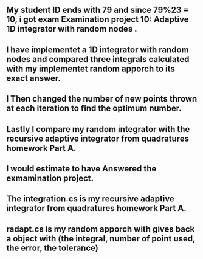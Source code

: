 My student ID ends with 79 and since 79%23 = 10, i got exam Examination project 10:  Adaptive 1D integrator with random nodes .
--------------------------------------------------------------------------------------------------------------------------------------------
I have implementet a 1D integrator with random nodes and compared three integrals calculated with my implementet random apporch to its exact answer.
--------------------------------------------------------------------------------------------------------------------------------------------
I Then changed the number of new points thrown at each iteration to find the optimum number.
--------------------------------------------------------------------------------------------------------------------------------------------
Lastly I compare my random integrator with the recursive adaptive integrator from quadratures homework Part A.
--------------------------------------------------------------------------------------------------------------------------------------------
I would estimate to have Answered the exmamination project.
--------------------------------------------------------------------------------------------------------------------------------------------
The integration.cs is my recursive adaptive integrator from quadratures homework Part A.
--------------------------------------------------------------------------------------------------------------------------------------------
radapt.cs is my random apporch with gives back a object with (the integral, number of point used, the error, the tolerance) 
--------------------------------------------------------------------------------------------------------------------------------------------
